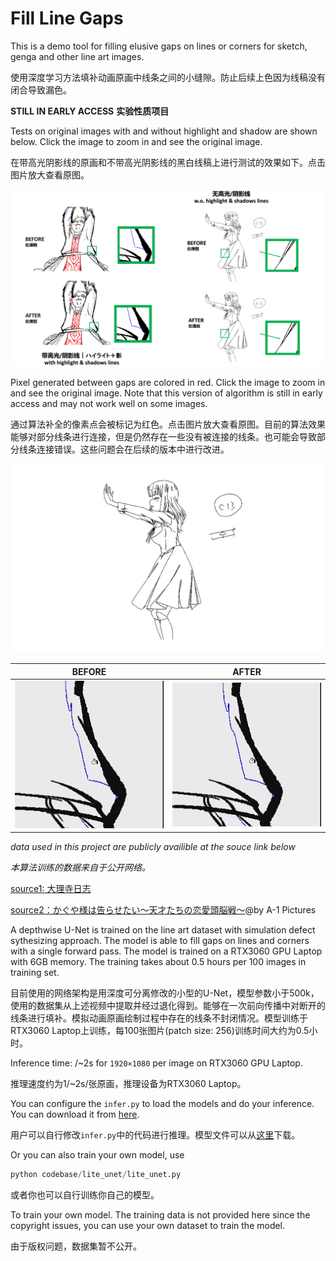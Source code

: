 # Fill Line Gaps
This is a demo tool for filling elusive gaps on lines or corners for sketch, genga and other line art images. 

使用深度学习方法填补动画原画中线条之间的小缝隙。防止后续上色因为线稿没有闭合导致漏色。

**STILL IN EARLY ACCESS**
**实验性质项目**

Tests on original images with and without highlight and shadow are shown below. Click the image to zoom in and see the original image.

在带高光阴影线的原画和不带高光阴影线的黑白线稿上进行测试的效果如下。点击图片放大查看原图。
<p align="left">
  <img src="https://github.com/zhenglinpan/FillLineGaps/blob/master/others/teaserfigure.png" width="800" alt="accessibility text">
</p>

Pixel generated between gaps are colored in red. Click the image to zoom in and see the original image. Note that this version of algorithm is still in early access and may not work well on some images. 

通过算法补全的像素点会被标记为红色。点击图片放大查看原图。目前的算法效果能够对部分线条进行连接，但是仍然存在一些没有被连接的线条。也可能会导致部分线条连接错误。这些问题会在后续的版本中进行改进。
<p align="left">
  <img src="https://github.com/zhenglinpan/FillLineGaps/blob/master/others/diffplot.png" width="800" alt="accessibility text">
</p>

BEFORE             | AFTER
:-------------------------:|:-------------------------:
![](https://github.com/zhenglinpan/FillLineGaps/blob/master/others/20230803005208202383053432.gif)  |  ![](https://github.com/zhenglinpan/FillLineGaps/blob/master/others/20230803005253202383055274.gif)


*data used in this project are publicly availible at the souce link below*

*本算法训练的数据来自于公开网络。*

[source1: 大理寺日志](https://www.bilibili.com/bangumi/play/ep331050?spm_id_from=333.1007.top_right_bar_window_history.content.click&from_spmid=666.25.episode.0)

[source2：かぐや様は告らせたい～天才たちの恋愛頭脳戦～](https://www.nicovideo.jp/watch/sm34562766?ref=search_key_video&playlist=eyJ0eXBlIjoic2VhcmNoIiwiY29udGV4dCI6eyJrZXl3b3JkIjoiXHU4NWU0XHU1MzlmXHU1MzQzXHU4MmIxIFx1N2RkYVx1NjRhZSIsInNvcnRLZXkiOiJob3QiLCJzb3J0T3JkZXIiOiJub25lIiwicGFnZSI6MSwicGFnZVNpemUiOjMyfX0&ss_pos=1&ss_id=7b6f420f-7611-46a2-b9b5-a9489b9a7385)@by A-1 Pictures

A depthwise U-Net is trained on the line art dataset with simulation defect sythesizing approach. The model is able to fill gaps on lines and corners with a single forward pass. The model is trained on a RTX3060 GPU Laptop with 6GB memory. The training takes about 0.5 hours per 100 images in training set.

目前使用的网络架构是用深度可分离修改的小型的U-Net，模型参数小于500k，使用的数据集从上述视频中提取并经过退化得到。能够在一次前向传播中对断开的线条进行填补。模拟动画原画绘制过程中存在的线条不封闭情况。模型训练于RTX3060 Laptop上训练，每100张图片(patch size: 256)训练时间大约为0.5小时。

Inference time: /~2s for `1920×1080` per image on RTX3060 GPU Laptop.

推理速度约为1/~2s/张原画，推理设备为RTX3060 Laptop。

You can configure the `infer.py` to load the models and do your inference. You can download it from [here](https://huggingface.co/seidouz/FillLineGaps).

用户可以自行修改`infer.py`中的代码进行推理。模型文件可以从[这里](https://huggingface.co/seidouz/FillLineGaps)下载。

Or you can also train your own model, use

```python
python codebase/lite_unet/lite_unet.py
```

或者你也可以自行训练你自己的模型。

To train your own model. The training data is not provided here since the copyright issues, you can use your own dataset to train the model.

由于版权问题，数据集暂不公开。
